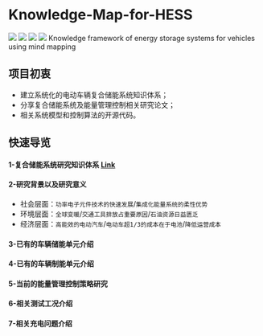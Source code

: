 # Knowledge-Map-for-HESS
![](https://img.shields.io/github/tag//JianweiYe/Hybrid-Energy-Storage-System-HESS/README.md.svg) ![](https://img.shields.io/github/release/pandao/editor.md.svg) ![](https://img.shields.io/github/issues/pandao/editor.md.svg) ![](https://img.shields.io/bower/v/editor.md.svg)
Knowledge framework of energy storage systems for vehicles using mind mapping

## 项目初衷

- 建立系统化的电动车辆复合储能系统知识体系；
- 分享复合储能系统及能量管理控制相关研究论文；
- 相关系统模型和控制算法的开源代码。

## 快速导览

#### 1-复合储能系统研究知识体系 [Link](https://github.com/JianweiYe/Hybrid-Energy-Storage-System-HESS/blob/master/Research%20Framework/%E5%A4%8D%E5%90%88%E5%82%A8%E8%83%BD%E7%B3%BB%E7%BB%9F%E7%9F%A5%E8%AF%86%E4%BD%93%E7%B3%BB.md)

#### 2-研究背景以及研究意义

- 社会层面：`功率电子元件技术的快速发展`/`集成化能量系统的柔性优势`
- 环境层面：`全球变暖`/`交通工具排放占重要原因`/`石油资源日益匮乏`
- 经济层面：`高能效的电动汽车`/`电动车超1/3的成本在于电池`/`降低运营成本`

#### 3-已有的车辆储能单元介绍

#### 4-已有的车辆制能单元介绍

#### 5-当前的能量管理控制策略研究

#### 6-相关测试工况介绍

#### 7-相关充电问题介绍
